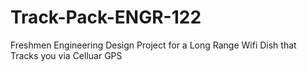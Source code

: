 # Track-Pack-ENGR-122
Freshmen Engineering Design Project for a Long Range Wifi Dish that Tracks you via Celluar GPS
